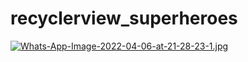 # recyclerview_superheroes
[![Whats-App-Image-2022-04-06-at-21-28-23-1.jpg](https://i.postimg.cc/VLwdr9HF/Whats-App-Image-2022-04-06-at-21-28-23-1.jpg)](https://postimg.cc/JtT1SX8y)
